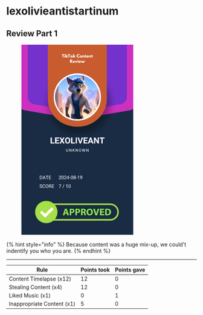 # lexolivieantistartinum

## Review Part 1

<figure><img src="../.gitbook/assets/TikTok Review Card - lexolivieantistartinum.png" alt="" width="296"><figcaption></figcaption></figure>

{% hint style="info" %}
Because content was a huge mix-up, we could't indentify you who you are.
{% endhint %}

***

| Rule                       | Points took | Points gave |
| -------------------------- | ----------- | ----------- |
| Content Timelapse (x12)    | 12          | 0           |
| Stealing Content (x4)      | 12          | 0           |
| Liked Music (x1)           | 0           | 1           |
| Inappropriate Content (x1) | 5           | 0           |
